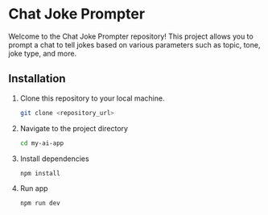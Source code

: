 # Chat Joke Prompter

Welcome to the Chat Joke Prompter repository! This project allows you to prompt a chat to tell jokes based on various parameters such as topic, tone, joke type, and more.

## Installation

1. Clone this repository to your local machine.
   ```bash
   git clone <repository_url>
2. Navigate to the project directory
    ```bash
    cd my-ai-app
3. Install dependencies
    ```
    npm install
    ```
4.  Run app
    ```
    npm run dev
    ``` 

